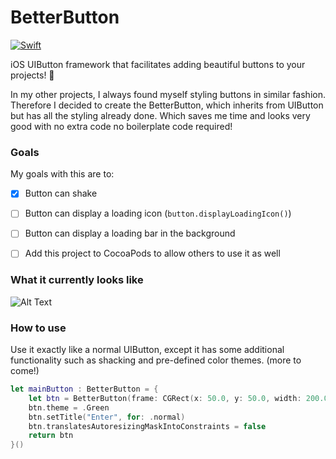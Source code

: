 # BetterButton
[![Swift](https://img.shields.io/badge/Swift-4-brightgreen.svg)](https://swift.org/blog/swift-4-0-released/)


iOS UIButton framework that facilitates adding beautiful buttons to your projects!  🔴

In my other projects, I always found myself styling buttons in similar fashion. Therefore I decided to create the BetterButton, which inherits from UIButton but has all the styling already done. Which saves me time and looks very good with no extra code no boilerplate code required!

### Goals
My goals with this are to:
* [X] Button can shake  
* [ ] Button can display a loading icon (`button.displayLoadingIcon()`)
* [ ] Button can display a loading bar in the background
* [ ] Add this project to CocoaPods to allow others to use it as well



### What it currently looks like
![Alt Text](https://imgur.com/PqJVJfT.gif)

### How to use
Use it exactly like a normal UIButton, except it has some additional functionality such as shacking and pre-defined color themes. (more to come!)

```swift
let mainButton : BetterButton = {
    let btn = BetterButton(frame: CGRect(x: 50.0, y: 50.0, width: 200.0, height: 40.0))
    btn.theme = .Green
    btn.setTitle("Enter", for: .normal)
    btn.translatesAutoresizingMaskIntoConstraints = false
    return btn
}()
```
